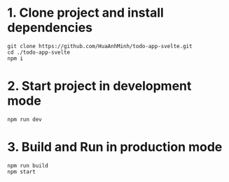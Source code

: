 # 1. Clone project and install dependencies

```
git clone https://github.com/HuaAnhMinh/todo-app-svelte.git
cd ./todo-app-svelte
npm i
```

# 2. Start project in development mode

```
npm run dev
```

# 3. Build and Run in production mode

```
npm run build
npm start
```